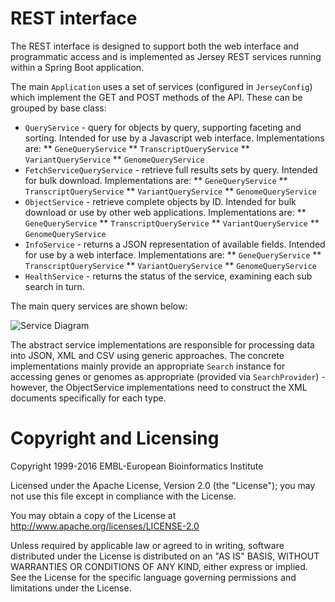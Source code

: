# REST interface

The REST interface is designed to support both the web interface and programmatic access and is implemented as Jersey REST services running within a Spring Boot application. 

The main `Application` uses a set of services (configured in `JerseyConfig`) which implement the GET and POST methods of the API. These can be grouped by base class:
* `QueryService` - query for objects by query, supporting faceting and sorting. Intended for use by a Javascript web interface. Implementations are:
** `GeneQueryService`
** `TranscriptQueryService`
** `VariantQueryService`
** `GenomeQueryService`
* `FetchServiceQueryService` - retrieve full results sets by query. Intended for bulk download. Implementations are:
** `GeneQueryService`
** `TranscriptQueryService`
** `VariantQueryService`
** `GenomeQueryService`
* `ObjectService` - retrieve complete objects by ID. Intended for bulk download or use by other web applications. Implementations are:
** `GeneQueryService`
** `TranscriptQueryService`
** `VariantQueryService`
** `GenomeQueryService`
* `InfoService` - returns a JSON representation of available fields. Intended for use by a web interface. Implementations are:
** `GeneQueryService`
** `TranscriptQueryService`
** `VariantQueryService`
** `GenomeQueryService`
* `HealthService` - returns the status of the service, examining each sub search in turn.

The main query services are shown below:

![Service Diagram](service_diagram.png)

The abstract service implementations are responsible for processing data into JSON, XML and CSV using generic approaches. The concrete implementations mainly provide an appropriate `Search` instance for accessing genes or genomes as appropriate (provided via `SearchProvider`) - however, the ObjectService implementations need to construct the XML documents specifically for each type.

# Copyright and Licensing
Copyright 1999-2016 EMBL-European Bioinformatics Institute

Licensed under the Apache License, Version 2.0 (the "License"); you may not use this file except in compliance with the License.

You may obtain a copy of the License at http://www.apache.org/licenses/LICENSE-2.0

Unless required by applicable law or agreed to in writing, software distributed under the License is distributed on an "AS IS" BASIS, WITHOUT WARRANTIES OR CONDITIONS OF ANY KIND, either express or implied. See the License for the specific language governing permissions and limitations under the License.